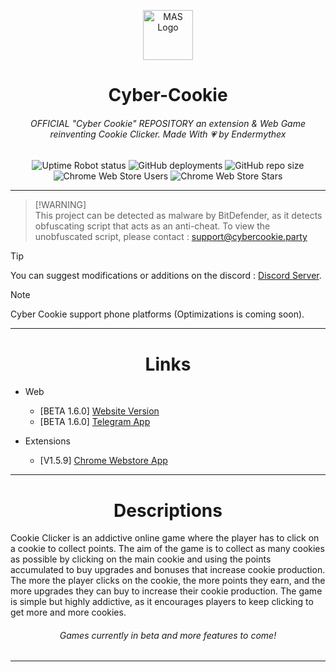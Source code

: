 
<p align="center"><img src="https://github.com/user-attachments/assets/0b9057e2-54dc-4a9b-b0fe-73428fec8af6" alt="MAS Logo" width="80" height="80"></p>

<h1 align="center">Cyber-Cookie</h1>
<h6 align="center">OFFICIAL "Cyber Cookie" REPOSITORY an extension & Web Game reinventing Cookie Clicker. Made With 💗 by Endermythex</h6>

<p align="center">
  <img alt="Uptime Robot status" src="https://img.shields.io/uptimerobot/status/m797585685-426f198606d5c126a01cc7f5">
  <img alt="GitHub deployments" src="https://img.shields.io/github/deployments/EnderMythex/Cyber-Cookie/github-pages">
  <img alt="GitHub repo size" src="https://img.shields.io/github/repo-size/EnderMythex/Cyber-Cookie">
  <img alt="Chrome Web Store Users" src="https://img.shields.io/chrome-web-store/users/kbjidhhmcehbnejmdpgfhnaipenoinjb">
  <img alt="Chrome Web Store Stars" src="https://img.shields.io/chrome-web-store/stars/kbjidhhmcehbnejmdpgfhnaipenoinjb">
</p>

<hr>

> [!WARNING]\
> This project can be detected as malware by BitDefender, as it detects obfuscating script that acts as an anti-cheat.
> To view the unobfuscated script, please contact : support@cybercookie.party

> [!TIP]
> You can suggest modifications or additions on the discord :
> [Discord Server](https://discord.cybercookie.party/).

> [!NOTE]
> Cyber Cookie support phone platforms (Optimizations is coming soon).

<hr>

<h1 align="center">Links</h1>

- Web
  - [BETA 1.6.0] [Website Version](https://cybercookie.party/)
  - [BETA 1.6.0] [Telegram App](http://t.me/cyber_cookiebot)
    
- Extensions
  - [V1.5.9] [Chrome Webstore App](https://chromewebstore.google.com/detail/cyber-cookie/kbjidhhmcehbnejmdpgfhnaipenoinjb?hl)

<hr>

<h1 align="center">Descriptions</h1>

Cookie Clicker is an addictive online game where the player has to click on a cookie to collect points. The aim of the game is to collect as many cookies as possible by clicking on the main cookie and using the points accumulated to buy upgrades and bonuses that increase cookie production. The more the player clicks on the cookie, the more points they earn, and the more upgrades they can buy to increase their cookie production. The game is simple but highly addictive, as it encourages players to keep clicking to get more and more cookies.

<h6 align="center">Games currently in beta and more features to come!</h6>

-----------------------------------------------------------------------------------------------
